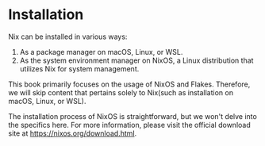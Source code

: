 # Installation

Nix can be installed in various ways:

1. As a package manager on macOS, Linux, or WSL.
2. As the system environment manager on NixOS, a Linux distribution that utilizes Nix for system management.

This book primarily focuses on the usage of NixOS and Flakes. Therefore, we will skip content that pertains solely to Nix(such as installation on macOS, Linux, or WSL).

The installation process of NixOS is straightforward, but we won't delve into the specifics here. For more information, please visit the official download site at <https://nixos.org/download.html>.